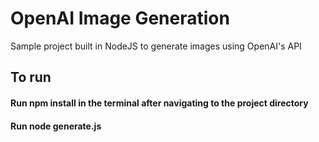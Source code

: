 # OpenAI Image Generation 
 
Sample project built in NodeJS to generate images using OpenAI's API

## To run

#### Run npm install in the terminal after navigating to the project directory
#### Run node generate.js
